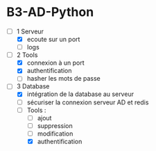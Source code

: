 # B3-AD-Python

- [ ] 1 Serveur
	- [x] ecoute sur un port
    - [ ] logs
- [ ] 2 Tools
	- [x] connexion à un port
    - [x] authentification
    - [ ] hasher les mots de passe
- [ ] 3 Database
	- [x] intégration de la database au serveur
    - [ ] sécuriser la connexion serveur AD et redis
    - [ ] Tools :
        - [ ] ajout
        - [ ] suppression
        - [ ] modification
        - [x] authentification
